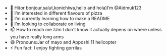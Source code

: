 - 👋 Hi(or bonjour,salut,konichiwa,hello and hola)I’m @Aidmuk123
- 👀 I’m interested in different flavours of pizza
- 🌱 I’m currently learning how to make a README
- 💞️ I’m looking to collaborate on living
- 📫 How to reach me :Um I don't know it actually depens on where unless you have really long arms
- 😄 Pronouns:Jar of mayo and Apposhi 11 helicopter
- ⚡ Fun fact: I enjoy fighting gorrilas

<!---
Aidmuk123/Aidmuk123 is a ✨ special ✨ repository because its `README.md` (this file) appears on your GitHub profile.
You can click the Preview link to take a look at your changes.
--->

